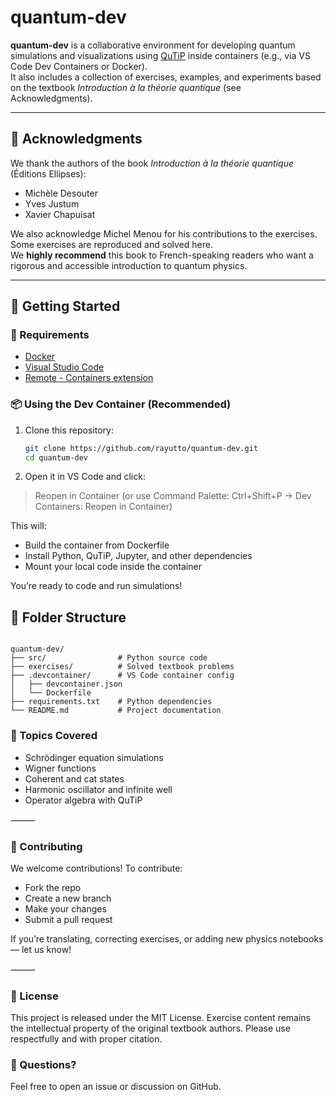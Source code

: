 # quantum-dev

**quantum-dev** is a collaborative environment for developing quantum simulations and visualizations using [QuTiP](http://qutip.org/) inside containers (e.g., via VS Code Dev Containers or Docker).  
It also includes a collection of exercises, examples, and experiments based on the textbook *Introduction à la théorie quantique* (see Acknowledgments).

---

## 📖 Acknowledgments

We thank the authors of the book *Introduction à la théorie quantique* (Éditions Ellipses):

- Michèle Desouter  
- Yves Justum  
- Xavier Chapuisat  

We also acknowledge Michel Menou for his contributions to the exercises.  
Some exercises are reproduced and solved here.  
We **highly recommend** this book to French-speaking readers who want a rigorous and accessible introduction to quantum physics.

---

## 🚀 Getting Started

### 🔧 Requirements

- [Docker](https://www.docker.com/)
- [Visual Studio Code](https://code.visualstudio.com/)
- [Remote - Containers extension](https://marketplace.visualstudio.com/items?itemName=ms-vscode-remote.remote-containers)

### 📦 Using the Dev Container (Recommended)

1. Clone this repository:
   ```bash
   git clone https://github.com/rayutto/quantum-dev.git
   cd quantum-dev

2.	Open it in VS Code and click:
> Reopen in Container
(or use Command Palette: Ctrl+Shift+P → Dev Containers: Reopen in Container)

This will:
- Build the container from Dockerfile
- Install Python, QuTiP, Jupyter, and other dependencies
- Mount your local code inside the container

You’re ready to code and run simulations!

## 📁 Folder Structure

<pre><code>
quantum-dev/
├── src/                # Python source code
├── exercises/          # Solved textbook problems
├── .devcontainer/      # VS Code container config
│   ├── devcontainer.json
│   └── Dockerfile
├── requirements.txt    # Python dependencies
└── README.md           # Project documentation
</code></pre>


### 🧠 Topics Covered
- Schrödinger equation simulations
- Wigner functions
- Coherent and cat states
- Harmonic oscillator and infinite well
- Operator algebra with QuTiP

⸻

### 🤝 Contributing

We welcome contributions! To contribute:
- Fork the repo
- Create a new branch
- Make your changes
- Submit a pull request

If you’re translating, correcting exercises, or adding new physics notebooks — let us know!

⸻

### 📄 License

This project is released under the MIT License.
Exercise content remains the intellectual property of the original textbook authors. Please use respectfully and with proper citation.

### 💬 Questions?

Feel free to open an issue or discussion on GitHub.